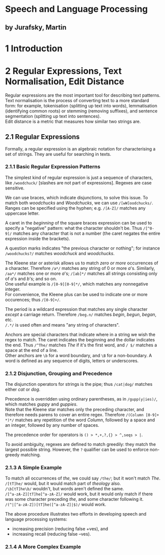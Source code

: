 # Speech and Language Processing
## by Jurafsky, Martin

# 1 Introduction

# 2 Regular Expressions, Text Normalisation, Edit Distance
Regular expressions are the most important tool for describing text patterns.  
Text normalisation is the process of converting text to a more standard form: for example, tokenisation (splitting up text into words), lemmatisation (identifying common roots) or stemming (removing suffixes), and sentence segmentation (splitting up text into sentences).  
Edit distance is a metric that measures how similar two strings are.  

## 2.1 Regular Expressions
Formally, a regular expression is an algebraic notation for characterising a set of strings. They are useful for searching in texts.  

### 2.1.1 Basic Regular Expression Patterns
The simplest kind of regular expression is just a sequence of characters, like `/woodchuck/` [slashes are not part of expressions]. Regexes are case sensitive.  

We can use braces, which indicate disjunctions, to solve this issue. To match both _woodchucks_ and _Woodchucks_, we can use `/[wW]oodchucks/`.  
Ranges can be specified using the hyphen; e.g. `/[A-Z]/` matches any uppercase letter.  

A caret in the _beginning_ of the square braces expression can be used to specify a "negative" pattern: what the character shouldn't be. Thus `/[^0-9]/` matches any character that is not a number (the caret negates the entire expression inside the brackets).  

A question marks indicates "the previous character or nothing"; for instance `/woodchucks?/` matches _woodchuck_ and _woodchucks_.  

The Kleene star or asterisk allows us to match _zero or more_ occurrences of a character. Therefore `/a*/` matches any string of 0 or more _a_'s. Similarly, `/aa*/` matches one or more _a_'s; `/[ab]*/` matches all strings consisting only of _a_'s and _b_'s; and so on.  
One useful example is `/[0-9][0-9]*/`, which matches any nonnegative integer.  
For convenience, the Kleene plus can be used to indicate one or more occurences; thus `/[0-9]+/`.  

The period is a wildcard expression that matches any single character _except_ a carriage return. Therefore `/beg.n/` matches _begin_, _begun_, _began_, etc.  
`/.*/` is used often and means "any string of characters".  

Anchors are special characters that indicate where in a string we wish the regex to match. The caret indicates the beginning and the dollar indicates the end. Thus `/^The/` matches _The_ if it's the first word, and `/ $/` matches a space at the end of a line.  
Other anchors are `\b` for a word boundary, and `\B` for a non-boundary. A word is defined as any sequence of digits, letters or underscores.  

### 2.1.2 Disjunction, Grouping and Precedence
The disjunction operators for strings is the pipe; thus `/cat|dog/` matches either _cat_ or _dog_.  

Precedence is overridden using ordinary parentheses, as in `/gupp(y|ies)/`, which matches _guppy_ and _guppies_.  
Note that the Kleene star matches only the preceding character, and therefore needs parens to cover an entire regex. Therefore `/(Column [0-9]+ *)*/` matches any repetition of the word _Column_, followed by a space and an integer, followed by any number of spaces.  

The precedence order for operators is `() > *,+,?,{} > ^,seqs > |`.  

To avoid ambiguity, regexes are defined to match greedily: they match the largest possible string. However, the `?` qualifier can be used to enforce non-greedy matching.  

### 2.1.3 A Simple Example
To match all occurrences of _the_, we could say `/the/`; but it won't match _The_.  
`/[tT]he/` would, but it would match part of _theology_ also.  
`/\b[tT]he\b/` wouldn't, but words aren't defined the same.  
`/[^a-zA-Z][tT]he[^a-zA-Z]/` would work, but it would only match if there was some character preceding _the_, and some character following it.  
`/(^|[^a-zA-Z])[tT]he([^a-zA-Z]|$)/` would work.  

The above procedure illustrates two efforts in developing speech and language processing systems:

* increasing precision (reducing false +ves), and
* increasing recall (reducing false –ves).  

### 2.1.4 A More Complex Example
